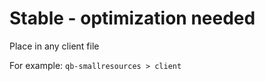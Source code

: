 # Stable - optimization needed

Place in any client file

For example:
``qb-smallresources > client``
